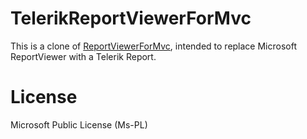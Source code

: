 # TelerikReportViewerForMvc
This is a clone of [ReportViewerForMvc](https://reportviewerformvc.codeplex.com/), intended to replace Microsoft ReportViewer with a Telerik Report.

# License  
Microsoft Public License (Ms-PL)
